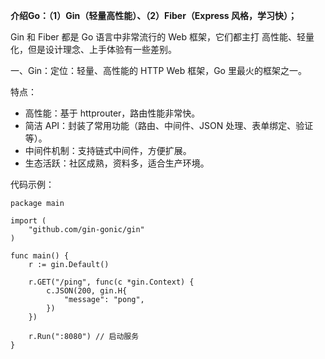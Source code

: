 **介绍Go：（1）Gin（轻量高性能）、（2）Fiber（Express 风格，学习快）；**

Gin 和 Fiber 都是 Go 语言中非常流行的 Web 框架，它们都主打 高性能、轻量化，但是设计理念、上手体验有一些差别。

一、Gin：定位：轻量、高性能的 HTTP Web 框架，Go 里最火的框架之一。

特点：
- 高性能：基于 httprouter，路由性能非常快。
- 简洁 API：封装了常用功能（路由、中间件、JSON 处理、表单绑定、验证等）。
- 中间件机制：支持链式中间件，方便扩展。
- 生态活跃：社区成熟，资料多，适合生产环境。

代码示例：
```
package main

import (
    "github.com/gin-gonic/gin"
)

func main() {
    r := gin.Default()

    r.GET("/ping", func(c *gin.Context) {
        c.JSON(200, gin.H{
            "message": "pong",
        })
    })

    r.Run(":8080") // 启动服务
}
```
